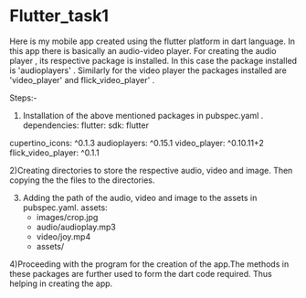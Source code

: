 # Flutter_task1
Here is my mobile app created using the flutter platform in dart language. In this app there is basically an audio-video player. For creating the audio player , its respective package is installed. In this case the package installed is 'audioplayers' . Similarly for the video player the packages installed are 'video_player' and flick_video_player' . 


Steps:-
1) Installation of the above mentioned packages in pubspec.yaml .
    dependencies:
  flutter:
    sdk: flutter
    
  cupertino_icons: ^0.1.3
  audioplayers: ^0.15.1
  video_player: ^0.10.11+2
  flick_video_player: ^0.1.1


2)Creating directories to store the respective audio, video and image. Then copying the the files to the directories.


3) Adding the path of the audio, video and image to the assets in pubspec.yaml.
    assets:
      - images/crop.jpg
      - audio/audioplay.mp3
      - video/joy.mp4
      - assets/
 
 
 4)Proceeding with the program for the creation of the app.The methods in these packages are further used to form the dart code required. Thus helping in creating the app.     
